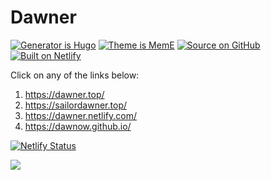 # Dawner

[![Generator is Hugo](https://img.shields.io/badge/Generator%20is-Hugo-ff4088?&logo=hugo)](https://github.com/gohugoio/hugo)
[![Theme is MemE](https://img.shields.io/badge/Theme%20is-MemE-2a6df4)](https://github.com/reuixiy/hugo-theme-meme)
[![Source on GitHub](https://img.shields.io/badge/Source%20on-GitHub-181717?&logo=github)](https://github.com/reuixiy/io-oi.me)
[![Built on Netlify](https://img.shields.io/badge/Built%20on-Netlify-00c7b7?&logo=netlify)](https://www.netlify.com/)

Click on any of the links below:

1. https://dawner.top/
2. https://sailordawner.top/
3. https://dawner.netlify.com/
4. https://dawnow.github.io/

[![Netlify Status](https://api.netlify.com/api/v1/badges/575fbe68-0dfa-4819-a1eb-c3aecdf3ff2f/deploy-status)](https://app.netlify.com/sites/dawner/deploys)

<a rel="license" href="http://creativecommons.org/licenses/by-nc-sa/4.0/"><img style="border-width:0" src="https://i.creativecommons.org/l/by-nc-sa/4.0/88x31.png" /></a>